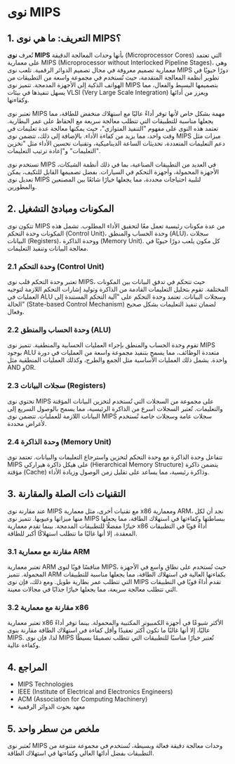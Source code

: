 # نوى MIPS

## 1. التعريف: ما هي **نوى MIPS**؟
تُعرف **نوى MIPS** بأنها وحدات المعالجة الدقيقة (Microprocessor Cores) التي تعتمد على معمارية MIPS (Microprocessor without Interlocked Pipeline Stages)، وهي معمارية تصميم معروفة في مجال تصميم الدوائر الرقمية. تلعب نوى MIPS دورًا حيويًا في تطوير أنظمة المعالجة المتقدمة، حيث تُستخدم في مجموعة واسعة من التطبيقات من الهواتف الذكية إلى الأجهزة المدمجة. تتميز نوى MIPS بتصميمها البسيط والفعال، مما يسهل تنفيذها في بيئات VLSI (Very Large Scale Integration) ويعزز من أدائها وكفاءتها.

تعتبر نوى MIPS مهمة بشكل خاص لأنها توفر أداءً عاليًا مع استهلاك منخفض للطاقة، مما يجعلها مناسبة للتطبيقات التي تتطلب معالجة سريعة مع الحفاظ على عمر البطارية. تعتمد هذه النوى على مفهوم "التنفيذ المتوازي"، حيث يمكنها معالجة عدة تعليمات في وقت واحد، مما يزيد من كفاءة الأداء. بالإضافة إلى ذلك، تتضمن نوى MIPS ميزات مثل دعم التعليمات المتعددة، تحديثات الساعة الديناميكية، وتقنيات تحسين الأداء مثل "تخزين التعليمات" و"إعادة ترتيب التعليمات".

تستخدم نوى MIPS في العديد من التطبيقات الصناعية، بما في ذلك أنظمة الشبكات، الأجهزة المحمولة، وأجهزة التحكم في السيارات. بفضل تصميمها القابل للتكيف، يمكن تعديل نوى MIPS لتلبية احتياجات محددة، مما يجعلها خيارًا شائعًا بين المصنعين والمطورين.

## 2. المكونات ومبادئ التشغيل
تتكون نوى MIPS من عدة مكونات رئيسية تعمل معًا لتحقيق الأداء المطلوب. تشمل هذه المكونات وحدة التحكم (Control Unit)، وحدة الحساب والمنطق (ALU)، سجلات البيانات (Registers)، ووحدة الذاكرة (Memory Unit). كل مكون يلعب دورًا حيويًا في معالجة البيانات وتنفيذ التعليمات.

### 2.1 وحدة التحكم (Control Unit)
تعتبر وحدة التحكم قلب نوى MIPS، حيث تتحكم في تدفق البيانات بين المكونات المختلفة. تقوم بتحليل التعليمات القادمة من الذاكرة وتوليد إشارات التحكم اللازمة لتوجيه العمليات في ALU وسجلات البيانات. تعتمد وحدة التحكم على "آلية التحكم المستندة إلى الحالة" (State-based Control Mechanism) لضمان تنفيذ التعليمات بشكل صحيح وفعال.

### 2.2 وحدة الحساب والمنطق (ALU)
تقوم وحدة الحساب والمنطق بإجراء العمليات الحسابية والمنطقية. تتميز نوى MIPS بوجود ALU متعددة الوظائف، مما يسمح بتنفيذ مجموعة واسعة من العمليات في دورة واحدة. يشمل ذلك العمليات الأساسية مثل الجمع والطرح، وكذلك العمليات المنطقية مثل AND وOR.

### 2.3 سجلات البيانات (Registers)
تحتوي نوى MIPS على مجموعة من السجلات التي تُستخدم لتخزين البيانات المؤقتة والتعليمات. تُعتبر السجلات أسرع من الذاكرة الرئيسية، مما يسمح بالوصول السريع إلى البيانات اللازمة للعمليات. تتضمن نوى MIPS سجلات عامة وسجلات خاصة تُستخدم لأغراض محددة.

### 2.4 وحدة الذاكرة (Memory Unit)
تتفاعل وحدة الذاكرة مع وحدة التحكم لتخزين واسترجاع التعليمات والبيانات. تعتمد نوى MIPS على هيكل ذاكرة هيراركي (Hierarchical Memory Structure) يتضمن ذاكرة مؤقتة (Cache) وذاكرة رئيسية، مما يساعد على تقليل زمن الوصول وزيادة الأداء.

## 3. التقنيات ذات الصلة والمقارنة
عند مقارنة نوى MIPS مع تقنيات أخرى، مثل معمارية x86 ومعمارية ARM، نجد أن لكل منها ميزاتها وعيوبها. تتميز نوى MIPS ببساطتها وكفاءتها في استهلاك الطاقة، مما يجعلها خيارًا مفضلًا للتطبيقات المدمجة. بينما تقدم معمارية x86 أداءً قويًا في التطبيقات المعقدة، إلا أنها غالبًا ما تتطلب استهلاكًا أكبر للطاقة.

### 3.1 مقارنة مع معمارية ARM
تعتبر معمارية ARM منافسًا قويًا لنوى MIPS، حيث تُستخدم على نطاق واسع في الأجهزة المحمولة. تتميز ARM بكفاءتها العالية في استهلاك الطاقة، مما يجعلها مناسبة للتطبيقات التي تتطلب عمر بطارية طويل. ومع ذلك، فإن نوى MIPS تقدم أداءً قويًا في التطبيقات التي تتطلب معالجة سريعة، مما يجعلها خيارًا جذابًا في مجالات معينة.

### 3.2 مقارنة مع معمارية x86
تعتبر معمارية x86 الأكثر شيوعًا في أجهزة الكمبيوتر المكتبية والمحمولة. بينما توفر أداءً عاليًا، إلا أنها غالبًا ما تكون أكثر تعقيدًا وأقل كفاءة في استهلاك الطاقة مقارنة بنوى MIPS. لذا، فإن نوى MIPS تُعتبر خيارًا مناسبًا للتطبيقات التي تتطلب تصميمًا بسيطًا وكفاءة عالية.

## 4. المراجع
- MIPS Technologies
- IEEE (Institute of Electrical and Electronics Engineers)
- ACM (Association for Computing Machinery)
- معهد بحوث الدوائر الرقمية

## 5. ملخص من سطر واحد
تُعتبر نوى MIPS وحدات معالجة دقيقة فعالة وبسيطة، تُستخدم في مجموعة متنوعة من التطبيقات بفضل أدائها العالي وكفاءتها في استهلاك الطاقة.